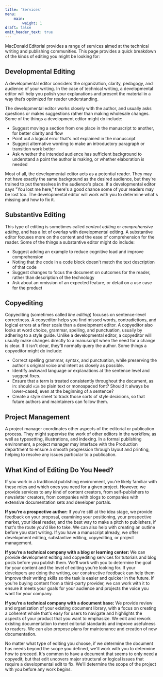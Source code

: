 ```yaml
---
title: 'Services'
menu:
    main:
        weight: 1
draft: false
omit_header_text: true
---
```


MacDonald Editorial provides a range of services aimed at the technical writing and publishing communities. This page provides a quick breakdown of the kinds of editing you might be looking for:

## Developmental Editing

A developmental editor considers the organization, clarity, pedagogy, and audience of your writing. In the case of technical writing, a developmental editor will help you polish your explanations and present the material in a way that’s optimized for reader understanding.

The developmental editor works closely with the author, and usually asks questions or makes suggestions rather than making wholesale changes. Some of the things a development editor might do include:

* Suggest moving a section from one place in the manuscript to another, for better clarity and flow
* Point out a logical error that's not explained in the manuscript
* Suggest alternative wording to make an introductory paragraph or transition work better
* Ask whether the intended audience has sufficient background to understand a point the author is making, or whether elaboration is needed

Most of all, the developmental editor acts as a potential reader. They may not have exactly the same background as the desired audience, but they're trained to put themselves in the audience's place. If a developmental editor says "You lost me here," there's a good chance some of your readers may be lost too. The developmental editor will work with you to determine what's missing and how to fix it.

## Substantive Editing

This type of editing is sometimes called *content editing* or *comprehensive editing*, and has a lot of overlap with developmental editing. A substantive editor focuses more on the content and the ease of comprehension for the reader. Some of the things a substantive editor might do include:

* Suggest adding an example to reduce cognitive load and improve comprehension
* Noting that the code in a code block doesn't match the text description of that code
* Suggest changes to focus the document on outcomes for the reader, rather than description of the technology
* Ask about an omission of an expected feature, or detail on a use case for the product

## Copyediting

Copyediting (sometimes called *line editing*) focuses on sentence-level correctness. A copyeditor helps you  find missed words, contradictions, and logical errors at a finer scale than a development editor. A copyeditor also looks at word choice, grammar, spelling, and punctuation, usually by adhering to a style guide. Unlike a developmental editor, a copyeditor will usually make changes directly to a manuscript when the need for a change is clear. If it isn't clear, they'll normally query the author. Some things a copyeditor might do include:

* Correct spelling grammar, syntax, and punctuation, while preserving the author's original voice and intent as closely as possible.
* Identify awkward language or explanations at the sentence level and suggest fixes.
* Ensure that a term is treated consistently throughout the document, as in: should `vim` be plain text or monospaced font? Should it always be lower-cased, even at the beginning of a sentence?
* Create a style sheet to track those sorts of style decisions, so that future authors and maintainers can follow them.

## Project Management

A project manager coordinates other aspects of the editorial or publication process. They might supervise the work of other editors in the workflow, as well as typesetting, illustrations, and indexing. In a formal publishing environment, a project manager may interface with the Production department to ensure a smooth progression through layout and printing, helping to resolve any issues particular to a publication.

## What Kind of Editing Do You Need?

If you work in a traditional publishing environment, you're likely familiar with these roles and which ones you need for a given project. However, we provide services to any kind of content creators, from self-publishers to newsletter creators, from companies with blogs to companies with extensive documentation sets and developer portals. 

**If you're a prospective author:** If you're still at the idea stage, we provide feedback on your proposal, examining your positioning, your prospective market, your ideal reader, and the best way to make a pitch to publishers, if that's the route you'd like to take. We can also help with creating an outline before you start writing. If you have a manuscript already, we offer development editing, substantive editing, copyediting, or project management.

**If you're a technical company with a blog or learning center:** We can provide development editing and copyediting services for tutorials and blog posts before you publish them. We'll work with you to determine the goal for your content and the level of editing you're looking for. If your developers are doing the writing, our constructive feedback can help them improve their writing skills so the task is easier and quicker in the future. If you're buying content from a third-party provider, we can work with it to ensure it meets your goals for your audience and projects the voice you want for your company.

**If you're a technical company with a document base:** We provide review and organization of your existing document library, with a focus on creating a coherent whole that's easy for users to navigate and highlights the aspects of your product that you want to emphasize. We edit and rework existing documentation to meet editorial standards and improve usefulness to readers. We can also propose plans for maintenance and creation of new documentation.

No matter what type of editing you choose, if we determine the document has needs beyond the scope you defined, we'll work with you to determine how to proceed. It's common to have a document that seems to only need a copyedit, but that edit uncovers major structural or logical issues that require a developmental edit to fix. We'll determine the scope of the project with you before any work begins.